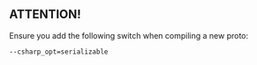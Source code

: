 ﻿## ATTENTION!

Ensure you add the following switch when compiling a new proto:

`--csharp_opt=serializable`